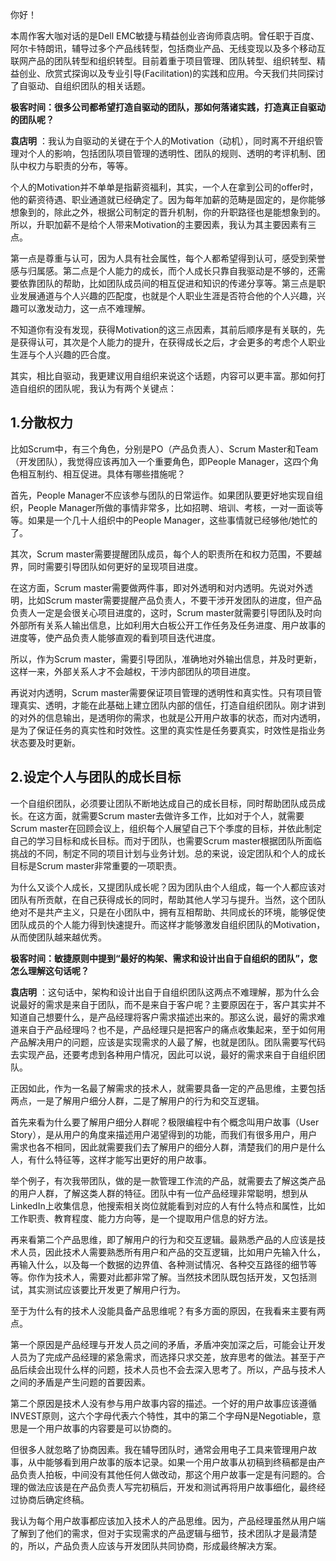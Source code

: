 你好！

本周作客大咖对话的是Dell EMC敏捷与精益创业咨询师袁店明。曾任职于百度、阿尔卡特朗讯，辅导过多个产品线转型，包括商业产品、无线变现以及多个移动互联网产品的团队转型和组织转型。目前着重于项目管理、团队转型、组织转型、精益创业、欣赏式探询以及专业引导(Facilitation)的实践和应用。今天我们共同探讨了自驱动、自组织团队的相关话题。

**极客时间：很多公司都希望打造自驱动的团队，那如何落诸实践，打造真正自驱动的团队呢？** 

**袁店明** ：我认为自驱动的关键在于个人的Motivation（动机），同时离不开组织管理对个人的影响，包括团队项目管理的透明性、团队的规则、透明的考评机制、团队中权力与职责的分布，等等。

个人的Motivation并不单单是指薪资福利，其实，一个人在拿到公司的offer时，他的薪资待遇、职业通道就已经确定了。因为每年加薪的范畴是固定的，是你能够想象到的，除此之外，根据公司制定的晋升机制，你的升职路径也是能想象到的。所以，升职加薪不是给个人带来Motivation的主要因素，我认为其主要因素有三点。

第一点是尊重与认可，因为人具有社会属性，每个人都希望得到认可，感受到荣誉感与归属感。第二点是个人能力的成长，而个人成长只靠自我驱动是不够的，还需要依靠团队的帮助，比如团队成员间的相互促进和知识的传递分享等。第三点是职业发展通道与个人兴趣的匹配度，也就是个人职业生涯是否符合他的个人兴趣，兴趣可以激发动力，这一点不难理解。

不知道你有没有发现，获得Motivation的这三点因素，其前后顺序是有关联的，先是获得认可，其次是个人能力的提升，在获得成长之后，才会更多的考虑个人职业生涯与个人兴趣的匹合度。

其实，相比自驱动，我更建议用自组织来说这个话题，内容可以更丰富。那如何打造自组织的团队呢，我认为有两个关键点：

## 1.分散权力

比如Scrum中，有三个角色，分别是PO（产品负责人）、Scrum Master和Team（开发团队），我觉得应该再加入一个重要角色，即People Manager，这四个角色相互制约、相互促进。具体有哪些措施呢？

首先，People Manager不应该参与团队的日常运作。如果团队要更好地实现自组织，People Manager所做的事情非常多，比如招聘、培训、考核，一对一面谈等等。如果是一个几十人组织中的People Manager，这些事情就已经够他/她忙的了。

其次，Scrum master需要提醒团队成员，每个人的职责所在和权力范围，不要越界，同时需要引导团队如何更好的呈现项目进度。

在这方面，Scrum master需要做两件事，即对外透明和对内透明。先说对外透明，比如Scrum master需要提醒产品负责人，不要干涉开发团队的进度，但产品负责人一定是会很关心项目进度的，这时，Scrum master就需要引导团队及时向外部所有关系人输出信息，比如利用大白板公开工作任务及任务进度、用户故事的进度等，使产品负责人能够直观的看到项目迭代进度。

所以，作为Scrum master，需要引导团队，准确地对外输出信息，并及时更新，这样一来，外部关系人才不会越权，干涉内部团队的项目进度。

再说对内透明，Scrum master需要保证项目管理的透明性和真实性。只有项目管理真实、透明，才能在此基础上建立团队内部的信任，打造自组织团队。刚才讲到的对外的信息输出，是透明你的需求，也就是公开用户故事的状态，而对内透明，是为了保证任务的真实性和时效性。这里的真实性是任务要真实，时效性是指业务状态要及时更新。

## 2.设定个人与团队的成长目标

一个自组织团队，必须要让团队不断地达成自己的成长目标，同时帮助团队成员成长。在这方面，就需要Scrum master去做许多工作，比如对于个人，就需要Scrum master在回顾会议上，组织每个人展望自己下个季度的目标，并依此制定自己的学习目标和成长目标。而对于团队，也需要Scrum master根据团队所面临挑战的不同，制定不同的项目计划与业务计划。总的来说，设定团队和个人的成长目标是Scrum master非常重要的一项职责。

为什么又谈个人成长，又提团队成长呢？因为团队由个人组成，每一个人都应该对团队有所贡献，在自己获得成长的同时，帮助其他人学习与提升。当然，这个团队绝对不是共产主义，只是在小团队中，拥有互相帮助、共同成长的环境，能够促使团队成员的个人能力得到快速提升。而这样才能够激发自组织团队的Motivation，从而使团队越来越优秀。

**极客时间：敏捷原则中提到“最好的构架、需求和设计出自于自组织的团队”，您怎么理解这句话呢？** 

**袁店明** ：这句话中，架构和设计出自于自组织团队这两点不难理解，那为什么会说最好的需求是来自于团队，而不是来自于客户呢？主要原因在于，客户其实并不知道自己想要什么，是产品经理将客户需求描述出来的。那这么说，最好的需求难道来自于产品经理吗？也不是，产品经理只是把客户的痛点收集起来，至于如何用产品解决用户的问题，应该是实现需求的人最了解，也就是团队。团队需要写代码去实现产品，还要考虑到各种用户情况，因此可以说，最好的需求来自于自组织团队。

正因如此，作为一名最了解需求的技术人，就需要具备一定的产品思维，主要包括两点，一是了解用户细分人群，二是了解用户的行为和交互逻辑。

首先来看为什么要了解用户细分人群呢？极限编程中有个概念叫用户故事（User Story），是从用户的角度来描述用户渴望得到的功能，而我们有很多用户，用户需求也各不相同，因此就需要我们去了解用户的细分人群，清楚我们的用户是什么人，有什么特征等，这样才能写出更好的用户故事。

举个例子，有次我带团队，做的是一款管理工作流的产品，就需要去了解这类产品的用户人群，了解这类人群的特征。团队中有一位产品经理非常聪明，想到从LinkedIn上收集信息，他搜索相关岗位就能看到对应的人有什么特点和属性，比如工作职责、教育程度、能力方向等，是一个提取用户信息的好方法。

再来看第二个产品思维，即了解用户的行为和交互逻辑。最熟悉产品的人应该是技术人员，因此技术人需要熟悉所有用户和产品的交互逻辑，比如用户先输入什么，再输入什么，以及每一个数据的边界值、各种测试情况、各种交互路径的细节等等。你作为技术人，需要对此都非常了解。当然技术团队既包括开发，又包括测试，其实测试应该要比开发更了解用户行为。

至于为什么有的技术人没能具备产品思维呢？有多方面的原因，在我看来主要有两点。

第一个原因是产品经理与开发人员之间的矛盾，矛盾冲突加深之后，可能会让开发人员为了完成产品经理的紧急需求，而选择只求交差，放弃思考的做法。甚至于产品后续会出现什么样的问题，技术人员也不会去深入思考了。所以，产品与技术人之间的矛盾是产生问题的首要因素。

第二个原因是技术人没有参与用户故事内容的描述。一个好的用户故事应该遵循INVEST原则，这六个字母代表六个特性，其中的第二个字母N是Negotiable，意思是一个用户故事的内容要是可以协商的。

但很多人就忽略了协商因素。我在辅导团队时，通常会用电子工具来管理用户故事，从中能够看到用户故事的版本记录。如果一个用户故事从初稿到终稿都是由产品负责人拍板，中间没有其他任何人做改动，那这个用户故事一定是有问题的。合理的做法应该是在产品负责人写完初稿后，开发和测试再将用户故事细化，最终经过协商后确定终稿。

我认为每个用户故事都应该加入技术人的产品思维。因为，产品经理虽然从用户端了解到了他们的需求，但对于实现需求的产品逻辑与细节，技术团队才是最清楚的，所以，产品负责人应该与开发团队共同协商，形成最终解决方案。

